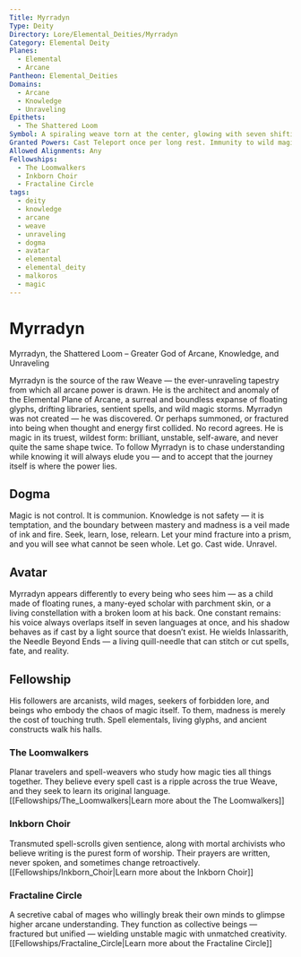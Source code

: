 ```yaml
---
Title: Myrradyn
Type: Deity
Directory: Lore/Elemental_Deities/Myrradyn
Category: Elemental Deity
Planes:
  - Elemental
  - Arcane
Pantheon: Elemental_Deities
Domains:
  - Arcane
  - Knowledge
  - Unraveling
Epithets:
  - The Shattered Loom
Symbol: A spiraling weave torn at the center, glowing with seven shifting colors
Granted Powers: Cast Teleport once per long rest. Immunity to wild magic surges and the effects of magical feedback. Followers cast spells as if they were one spell level higher when on arcane-aligned planes.
Allowed Alignments: Any
Fellowships:
  - The Loomwalkers
  - Inkborn Choir
  - Fractaline Circle
tags:
  - deity
  - knowledge
  - arcane
  - weave
  - unraveling
  - dogma
  - avatar
  - elemental
  - elemental_deity
  - malkoros
  - magic
---
```


# Myrradyn

Myrradyn, the Shattered Loom – Greater God of Arcane, Knowledge, and Unraveling

Myrradyn is the source of the raw Weave — the ever-unraveling tapestry from which all arcane power is drawn. He is the architect and anomaly of the Elemental Plane of Arcane, a surreal and boundless expanse of floating glyphs, drifting libraries, sentient spells, and wild magic storms. Myrradyn was not created — he was discovered. Or perhaps summoned, or fractured into being when thought and energy first collided. No record agrees.
He is magic in its truest, wildest form: brilliant, unstable, self-aware, and never quite the same shape twice. To follow Myrradyn is to chase understanding while knowing it will always elude you — and to accept that the journey itself is where the power lies.

## Dogma
 Magic is not control. It is communion. Knowledge is not safety — it is temptation, and the boundary between mastery and madness is a veil made of ink and fire. Seek, learn, lose, relearn. Let your mind fracture into a prism, and you will see what cannot be seen whole. Let go. Cast wide. Unravel.

## Avatar
 Myrradyn appears differently to every being who sees him — as a child made of floating runes, a many-eyed scholar with parchment skin, or a living constellation with a broken loom at his back. One constant remains: his voice always overlaps itself in seven languages at once, and his shadow behaves as if cast by a light source that doesn’t exist. He wields Inlassarith, the Needle Beyond Ends — a living quill-needle that can stitch or cut spells, fate, and reality.

## Fellowship
 His followers are arcanists, wild mages, seekers of forbidden lore, and beings who embody the chaos of magic itself. To them, madness is merely the cost of touching truth. Spell elementals, living glyphs, and ancient constructs walk his halls.

### The Loomwalkers
Planar travelers and spell-weavers who study how magic ties all things together. They believe every spell cast is a ripple across the true Weave, and they seek to learn its original language.
[[Fellowships/The_Loomwalkers|Learn more about the The Loomwalkers]]

### Inkborn Choir
Transmuted spell-scrolls given sentience, along with mortal archivists who believe writing is the purest form of worship. Their prayers are written, never spoken, and sometimes change retroactively.
[[Fellowships/Inkborn_Choir|Learn more about the Inkborn Choir]]

### Fractaline Circle
A secretive cabal of mages who willingly break their own minds to glimpse higher arcane understanding. They function as collective beings — fractured but unified — wielding unstable magic with unmatched creativity.
[[Fellowships/Fractaline_Circle|Learn more about the Fractaline Circle]]